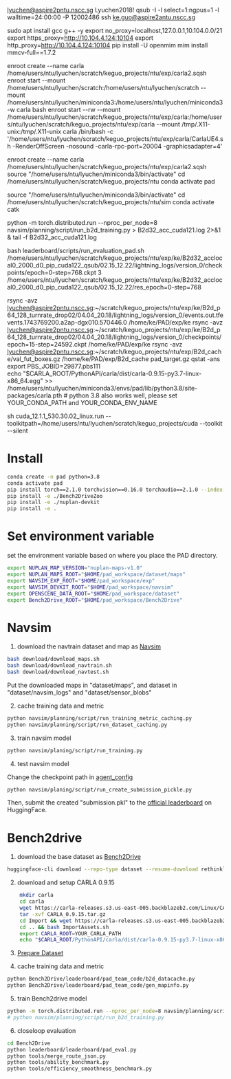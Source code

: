 
lyuchen@aspire2pntu.nscc.sg
Lyuchen2018!
qsub -I -l select=1:ngpus=1 -l walltime=24:00:00 -P 12002486
ssh ke.guo@aspire2antu.nscc.sg

sudo apt install gcc g++ -y
export no_proxy=localhost,127.0.0.1,10.104.0.0/21
export https_proxy=http://10.104.4.124:10104
export http_proxy=http://10.104.4.124:10104
pip install -U openmim
mim install mmcv-full==1.7.2

enroot create --name carla /home/users/ntu/lyuchen/scratch/keguo_projects/ntu/exp/carla2.sqsh
enroot start --mount /home/users/ntu/lyuchen/scratch:/home/users/ntu/lyuchen/scratch  --mount /home/users/ntu/lyuchen/miniconda3:/home/users/ntu/lyuchen/miniconda3 -w carla bash
enroot start --rw --mount /home/users/ntu/lyuchen/scratch/keguo_projects/ntu/exp/carla:/home/users/ntu/lyuchen/scratch/keguo_projects/ntu/exp/carla --mount /tmp/.X11-unix:/tmp/.X11-unix carla /bin/bash -c '/home/users/ntu/lyuchen/scratch/keguo_projects/ntu/exp/carla/CarlaUE4.sh -RenderOffScreen -nosound -carla-rpc-port=20004 -graphicsadapter=4'

enroot create --name carla /home/users/ntu/lyuchen/scratch/keguo_projects/ntu/exp/carla2.sqsh
source "/home/users/ntu/lyuchen/miniconda3/bin/activate"
cd /home/users/ntu/lyuchen/scratch/keguo_projects/ntu
conda activate pad

source "/home/users/ntu/lyuchen/miniconda3/bin/activate"
cd /home/users/ntu/lyuchen/scratch/keguo_projects/ntu/sim
conda activate catk

python -m torch.distributed.run --nproc_per_node=8 navsim/planning/script/run_b2d_training.py > B2d32_acc_cuda121.log 2>&1 & tail -f B2d32_acc_cuda121.log

bash leaderboard/scripts/run_evaluation_pad.sh /home/users/ntu/lyuchen/scratch/keguo_projects/ntu/exp/ke/B2d32_acclocal0_2000_d0_pip_cuda122_qsub/02.15_12.22/lightning_logs/version_0/checkpoints/epoch=0-step=768.ckpt 3 /home/users/ntu/lyuchen/scratch/keguo_projects/ntu/exp/ke/B2d32_acclocal0_2000_d0_pip_cuda122_qsub/02.15_12.22/res_epoch=0-step=768

rsync -avz lyuchen@aspire2pntu.nscc.sg:~/scratch/keguo_projects/ntu/exp/ke/B2d_p64_128_turnrate_drop02/04.04_20.18/lightning_logs/version_0/events.out.tfevents.1743769200.a2ap-dgx010.570446.0 /home/ke/PAD/exp/ke
rsync -avz lyuchen@aspire2pntu.nscc.sg:~/scratch/keguo_projects/ntu/exp/ke/B2d_p64_128_turnrate_drop02/04.04_20.18/lightning_logs/version_0/checkpoints/epoch=15-step=24592.ckpt /home/ke/PAD/exp/ke
rsync -avz lyuchen@aspire2pntu.nscc.sg:~/scratch/keguo_projects/ntu/exp/B2d_cache/val_fut_boxes.gz  /home/ke/PAD/exp/B2d_cache 
pad_target.gz
qstat -ans
export PBS_JOBID=29877.pbs111  
echo "$CARLA_ROOT/PythonAPI/carla/dist/carla-0.9.15-py3.7-linux-x86_64.egg" >> /home/users/ntu/lyuchen/miniconda3/envs/pad/lib/python3.8/site-packages/carla.pth # python 3.8 also works well, please set YOUR_CONDA_PATH and YOUR_CONDA_ENV_NAME

sh cuda_12.1.1_530.30.02_linux.run  --toolkitpath=/home/users/ntu/lyuchen/scratch/keguo_projects/cuda --toolkit --silent

# Install
```bash
conda create -n pad python=3.8
conda activate pad
pip install torch==2.1.0 torchvision==0.16.0 torchaudio==2.1.0 --index-url https://download.pytorch.org/whl/cu121
pip install -e ./Bench2DriveZoo
pip install -e ./nuplan-devkit
pip install -e .
```

# Set environment variable
set the environment variable based on where you place the PAD directory. 
```bash
export NUPLAN_MAP_VERSION="nuplan-maps-v1.0"
export NUPLAN_MAPS_ROOT="$HOME/pad_workspace/dataset/maps"
export NAVSIM_EXP_ROOT="$HOME/pad_workspace/exp"
export NAVSIM_DEVKIT_ROOT="$HOME/pad_workspace/navsim"
export OPENSCENE_DATA_ROOT="$HOME/pad_workspace/dataset"
export Bench2Drive_ROOT="$HOME/pad_workspace/Bench2Drive"
```


# Navsim
1. download the navtrain dataset and map as [Navsim](https://github.com/autonomousvision/navsim) 
```bash
bash download/download_maps.sh
bash download/download_navtrain.sh
bash download/download_navtest.sh
```
Put the downloaded maps in "dataset/maps", and dataset in "dataset/navsim_logs" and "dataset/sensor_blobs" 

2. cache training data and metric
```bash
python navsim/planning/script/run_training_metric_caching.py
python navsim/planning/script/run_dataset_caching.py
```
3. train navsim model
```bash
python navsim/planing/script/run_training.py
```
4. test navsim model

Change the checkpoint path in [agent_config](navsim/planning/script/config/common/agent/navsim_agent.yaml)
```bash
python navsim/planing/script/run_create_submission_pickle.py
```
Then, submit the created "submission.pkl" to the [official leaderboard](https://huggingface.co/spaces/AGC2024-P/e2e-driving-navsim) on HuggingFace.


# Bench2drive
1. download the base dataset as [Bench2Drive](https://github.com/Thinklab-SJTU/Bench2Drive) 
```bash
huggingface-cli download --repo-type dataset --resume-download rethinklab/Bench2Drive --local-dir Bench2Drive-Base
```
2. download and setup CARLA 0.9.15
```bash
    mkdir carla
    cd carla
    wget https://carla-releases.s3.us-east-005.backblazeb2.com/Linux/CARLA_0.9.15.tar.gz
    tar -xvf CARLA_0.9.15.tar.gz
    cd Import && wget https://carla-releases.s3.us-east-005.backblazeb2.com/Linux/AdditionalMaps_0.9.15.tar.gz
    cd .. && bash ImportAssets.sh
    export CARLA_ROOT=YOUR_CARLA_PATH
    echo "$CARLA_ROOT/PythonAPI/carla/dist/carla-0.9.15-py3.7-linux-x86_64.egg" >> YOUR_CONDA_PATH/envs/YOUR_CONDA_ENV_NAME/lib/python3.8/site-packages/carla.pth # python 3.8 also works well, please set YOUR_CONDA_PATH and YOUR_CONDA_ENV_NAME
```
3. [Prepare Dataset](Bench2DriveZoo/docs/DATA_PREP.md)

4. cache training data and metric
```bash
python Bench2Drive/leaderboard/pad_team_code/b2d_datacache.py
python Bench2Drive/leaderboard/pad_team_code/gen_mapinfo.py
```

5. train Bench2drive model
```bash
python -m torch.distributed.run --nproc_per_node=8 navsim/planning/script/run_b2d_training.py 
# python navsim/planning/script/run_b2d_training.py
```

6. closeloop evaluation
```bash
cd Bench2Drive
python leaderboard/leaderboard/pad_eval.py
python tools/merge_route_json.py
python tools/ability_benchmark.py
python tools/efficiency_smoothness_benchmark.py
```